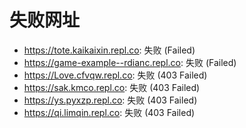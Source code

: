 # 失败网址
- https://tote.kaikaixin.repl.co: 失败 (Failed)
- https://game-example--rdianc.repl.co: 失败 (Failed)
- https://Love.cfvqw.repl.co: 失败 (403
Failed)
- https://sak.kmco.repl.co: 失败 (403
Failed)
- https://ys.pyxzp.repl.co: 失败 (403
Failed)
- https://qi.limqin.repl.co: 失败 (403
Failed)
